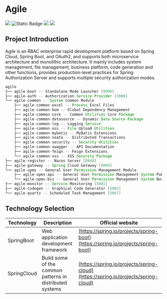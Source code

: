 # Agile

![](https://img.shields.io/badge/agile-dev-blue#id=rjaDQ&originHeight=20&originWidth=66&originalType=binary&ratio=1&rotation=0&showTitle=false&status=done&style=none&title=) ![Static Badge](https://img.shields.io/badge/author-Huang%20Z.Y.-blue)
![](https://img.shields.io/github/languages/top/huangzy1218/agile#id=g42nJ&originHeight=20&originWidth=86&originalType=binary&ratio=1&rotation=0&showTitle=false&status=done&style=none&title=) ![](https://img.shields.io/github/last-commit/huangzy1218/agile#id=dQ6Hu&originHeight=20&originWidth=140&originalType=binary&ratio=1&rotation=0&showTitle=false&status=done&style=none&title=)

## Project Introduction

Agile is an RBAC enterprise rapid development platform based on Spring Cloud, Spring Boot, and OAuth2, and supports both
microservice architecture and monolithic architecture.
It mainly includes system management, file management, business platform, code generation and other functions, provides
production-level practices for Spring Authorization Server and supports multiple security authorization modes.

```java
agile
├── agile-boot -- Standalone Mode Launcher [9999]
├── agile-auth -- Authorization Service Provider [3000]
└── agile-common -- System Common Module
    ├── agile-common-excel -- Process Excel Files
    ├── agile-common-bom -- Global Dependency Management
    ├── agile-common-core -- Common Utilities Core Package
    ├── agile-common-datasource -- Dynamic Data Source Package
    ├── agile-common-log -- Logging Service
    ├── agile-common-oss -- File Upload Utilities
    ├── agile-common-mybatis -- MyBatis Extensions
    ├── agile-common-seata -- Distributed Transactions
    ├── agile-common-security -- Security Utilities
    ├── agile-common-swagger -- API Documentation
    ├── agile-common-feign -- Feign Extensions
    └── agile-common-xss -- XSS Security Package
├── agile-register -- Nacos Server [8848]
├── agile-gateway -- Spring Cloud Gateway [9999]
└── agile-upms -- General User Permission Management Module
    ├── agile-upms-api -- General User Permission Management System Public API Module
    └── agile-upms-biz -- General User Permission Management System Business Processing Module [4000]
├── agile-monitor -- Service Monitoring [5001]
├── agile-codegen -- Graphical Code Generator [5002]
└── agile-quartz -- Scheduled Task Management [5007]
```

## Technology Selection

| **Technology** | **Description**                                          | **Official website**                                                               |
|----------------|----------------------------------------------------------|------------------------------------------------------------------------------------|
| SpringBoot     | Web application development framework                    | [https://spring.io/projects/spring-boot](https://spring.io/projects/spring-boot)   |
| SpringCloud    | Build some of the common patterns in distributed systems | [https://spring.io/projects/spring-cloud](https://spring.io/projects/spring-cloud) |

